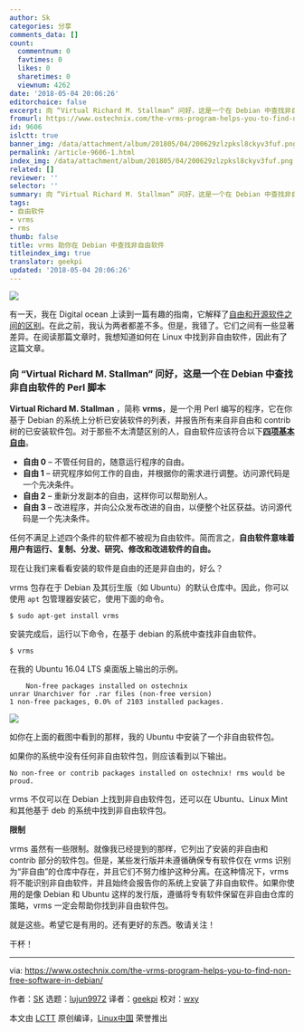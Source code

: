 ```yaml
---
author: Sk
categories: 分享
comments_data: []
count:
  commentnum: 0
  favtimes: 0
  likes: 0
  sharetimes: 0
  viewnum: 4262
date: '2018-05-04 20:06:26'
editorchoice: false
excerpt: 向 “Virtual Richard M. Stallman” 问好，这是一个在 Debian 中查找非自由软件的 Perl 脚本
fromurl: https://www.ostechnix.com/the-vrms-program-helps-you-to-find-non-free-software-in-debian/
id: 9606
islctt: true
banner_img: /data/attachment/album/201805/04/200629zlzpksl8ckyv3fuf.png
permalink: /article-9606-1.html
index_img: /data/attachment/album/201805/04/200629zlzpksl8ckyv3fuf.png.thumb.jpg
related: []
reviewer: ''
selector: ''
summary: 向 “Virtual Richard M. Stallman” 问好，这是一个在 Debian 中查找非自由软件的 Perl 脚本
tags:
- 自由软件
- vrms
- rms
thumb: false
title: vrms 助你在 Debian 中查找非自由软件
titleindex_img: true
translator: geekpi
updated: '2018-05-04 20:06:26'
---
```


![](/data/attachment/album/201805/04/200629zlzpksl8ckyv3fuf.png)


有一天，我在 Digital ocean 上读到一篇有趣的指南，它解释了[自由和开源软件之间的区别](https://www.digitalocean.com/community/tutorials/Free-vs-Open-Source-Software)。在此之前，我认为两者都差不多。但是，我错了。它们之间有一些显著差异。在阅读那篇文章时，我想知道如何在 Linux 中找到非自由软件，因此有了这篇文章。


### 向 “Virtual Richard M. Stallman” 问好，这是一个在 Debian 中查找非自由软件的 Perl 脚本


**Virtual Richard M. Stallman** ，简称 **vrms**，是一个用 Perl 编写的程序，它在你基于 Debian 的系统上分析已安装软件的列表，并报告所有来自非自由和 contrib 树的已安装软件包。对于那些不太清楚区别的人，自由软件应该符合以下[**四项基本自由**](https://www.gnu.org/philosophy/free-sw.html)。


* **自由 0** – 不管任何目的，随意运行程序的自由。
* **自由 1** – 研究程序如何工作的自由，并根据你的需求进行调整。访问源代码是一个先决条件。
* **自由 2** – 重新分发副本的自由，这样你可以帮助别人。
* **自由 3** – 改进程序，并向公众发布改进的自由，以便整个社区获益。访问源代码是一个先决条件。


任何不满足上述四个条件的软件都不被视为自由软件。简而言之，**自由软件意味着用户有运行、复制、分发、研究、修改和改进软件的自由。**


现在让我们来看看安装的软件是自由的还是非自由的，好么？


vrms 包存在于 Debian 及其衍生版（如 Ubuntu）的默认仓库中。因此，你可以使用 `apt` 包管理器安装它，使用下面的命令。



```
$ sudo apt-get install vrms

```

安装完成后，运行以下命令，在基于 debian 的系统中查找非自由软件。



```
$ vrms

```

在我的 Ubuntu 16.04 LTS 桌面版上输出的示例。



```
    Non-free packages installed on ostechnix
unrar Unarchiver for .rar files (non-free version)
1 non-free packages, 0.0% of 2103 installed packages.

```

![](/data/attachment/album/201805/04/200631y3toz1p3ibpoutxb.png)


如你在上面的截图中看到的那样，我的 Ubuntu 中安装了一个非自由软件包。


如果你的系统中没有任何非自由软件包，则应该看到以下输出。



```
No non-free or contrib packages installed on ostechnix! rms would be proud.

```

vrms 不仅可以在 Debian 上找到非自由软件包，还可以在 Ubuntu、Linux Mint 和其他基于 deb 的系统中找到非自由软件包。


**限制**


vrms 虽然有一些限制。就像我已经提到的那样，它列出了安装的非自由和 contrib 部分的软件包。但是，某些发行版并未遵循确保专有软件仅在 vrms 识别为“非自由”的仓库中存在，并且它们不努力维护这种分离。在这种情况下，vrms 将不能识别非自由软件，并且始终会报告你的系统上安装了非自由软件。如果你使用的是像 Debian 和 Ubuntu 这样的发行版，遵循将专有软件保留在非自由仓库的策略，vrms 一定会帮助你找到非自由软件包。


就是这些。希望它是有用的。还有更好的东西。敬请关注！


干杯！




---


via: <https://www.ostechnix.com/the-vrms-program-helps-you-to-find-non-free-software-in-debian/>


作者：[SK](https://www.ostechnix.com/author/sk/) 选题：[lujun9972](https://github.com/lujun9972) 译者：[geekpi](https://github.com/geekpi) 校对：[wxy](https://github.com/wxy)


本文由 [LCTT](https://github.com/LCTT/TranslateProject) 原创编译，[Linux中国](https://linux.cn/) 荣誉推出